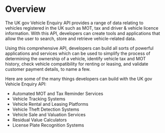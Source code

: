 # Overview

The UK gov Vehicle Enquiry API provides a range of data relating to vehicles registered in the UK such as MOT, tax and driver & vehicle licence information. With this API, developers can create tools and applications that allow the user to search, store and retrieve vehicle-related data.

Using this comprehensive API, developers can build all sorts of powerful applications and services which can be used to simplify the process of determining the ownership of a vehicle, identify vehicle tax and MOT history, check vehicle compatibility for renting or leasing, and validate customer payment details, to name a few.

Here are some of the many things developers can build with the UK gov Vehicle Enquiry API:

- Automated MOT and Tax Reminder Services
- Vehicle Tracking Systems
- Vehicle Rental and Leasing Platforms
- Vehicle Theft Detection Systems
- Vehicle Sale and Valuation Services
- Residual Value Calculators
- License Plate Recognition Systems
